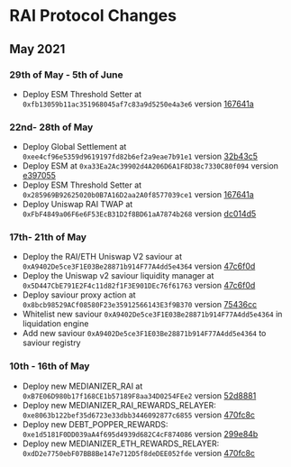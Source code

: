 # RAI Protocol Changes

## May 2021

### 29th of May - 5th of June
- Deploy ESM Threshold Setter at `0xfb13059b11ac351968045af7c83a9d5250e4a3e6` version [167641a](https://github.com/reflexer-labs/geb-esm-threshold-setter/blob/1512f3e161fdfab23462c9b56aeba8d25265b062/src/ESMThresholdSetter.sol)

### 22nd- 28th of May
- Deploy Global Settlement at `0xee4cf96e5359d9619197fd82b6ef2a9eae7b91e1` version [32b43c5](https://github.com/reflexer-labs/geb/blob/32b43c55a8ef8148d63f40456a409d29e46fa538/src/GlobalSettlement.sol)
- Deploy ESM at `0xa33Ea2Ac39902d4A206D6A1F8D38c7330C80f094` version [e397055](https://github.com/reflexer-labs/esm/blob/704780c75b312ca1e0ba6cf511d3cbdbb73a743d/src/ESM.sol)
- Deploy ESM Threshold Setter at `0x285969B92625020b0B7A16D2aa2A0f8577039ce1` version [167641a](https://github.com/reflexer-labs/geb-esm-threshold-setter/blob/1512f3e161fdfab23462c9b56aeba8d25265b062/src/ESMThresholdSetter.sol)
- Deploy Uniswap RAI TWAP at `0xFbF4849a06F6e6F53EcB31D2f8BD61aA7874b268` version [dc014d5](https://github.com/reflexer-labs/geb-uniswap-median/blob/dc014d5848157cac2b5e25701ad806ec4c5866fc/src/UniswapConsecutiveSlotsPriceFeedMedianizer.sol)

### 17th- 21th of May
- Deploy the RAI/ETH Uniswap V2 saviour at `0xA9402De5ce3F1E03Be28871b914F77A4dd5e4364` version [47c6f0d](https://github.com/reflexer-labs/geb-safe-saviours/blob/47c6f0d5e219e5b19985795d8d8d408b1f645022/src/saviours/NativeUnderlyingUniswapV2SafeSaviour.sol)
- Deploy the Uniswap v2 saviour liquidity manager at `0x5D447CbE791E2F4c11d82f1F3E901DEc76f61763` version [47c6f0d](https://github.com/reflexer-labs/geb-safe-saviours/blob/47c6f0d5e219e5b19985795d8d8d408b1f645022/src/integrations/uniswap/liquidity-managers/UniswapV2LiquidityManager.sol)
- Deploy saviour proxy action at `0x8bcb98529ACf08580F23e35912566143E3f9B370` version [75436cc](https://github.com/reflexer-labs/geb-proxy-actions/blob/75436cc05be5c8ed79f3cbd440cf796ca5e36ce6/src/GebProxySaviourActions.sol)
- Whitelist new saviour `0xA9402De5ce3F1E03Be28871b914F77A4dd5e4364` in liquidation engine
- Add new saviour `0xA9402De5ce3F1E03Be28871b914F77A4dd5e4364` to saviour registry

### 10th - 16th of May
- Deploy new MEDIANIZER_RAI at `0xB7E06D980b17f168CE1b57189F8aa34D0254FEe2` version [52d8881](https://github.com/reflexer-labs/geb-uniswap-median/blob/52d888128261cff39d5420999cb11ba195d562f0/src/UniswapConsecutiveSlotsPriceFeedMedianizer.sol)
- Deploy new MEDIANIZER_RAI_REWARDS_RELAYER: `0xe8063b122bef35d6723e33dbb3446092877c6855` version [470fc8c](https://github.com/reflexer-labs/geb-treasury-reimbursement/blob/470fc8cf01f9764e354f589ada98f15b32708c0c/src/relayer/IncreasingRewardRelayer.sol)
- Deploy new DEBT_POPPER_REWARDS: `0xe1d5181F0DD039aA4f695d4939d682C4cF874086` version [299e84b](https://github.com/reflexer-labs/geb-debt-popper-rewards/blob/299e84b472525bdd24c5d0d6896a9732f6025554/src/DebtPopperRewards.sol)
- Deploy new MEDIANIZER_ETH_REWARDS_RELAYER: `0xdD2e7750ebF07BB8Be147e712D5f8deDEE052fde` version [470fc8c](https://github.com/reflexer-labs/geb-treasury-reimbursement/blob/470fc8cf01f9764e354f589ada98f15b32708c0c/src/relayer/IncreasingRewardRelayer.sol)
